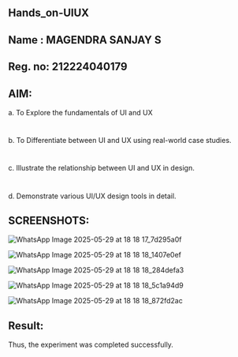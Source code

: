 ## Hands_on-UIUX
## Name : MAGENDRA SANJAY S
## Reg. no: 212224040179
## AIM:
  a. To Explore the fundamentals of UI and UX
#
  b. To Differentiate between UI and UX using real-world case studies.
#
  c. Illustrate the relationship between UI and UX in design.
# 
  d. Demonstrate various UI/UX design tools in detail.
## SCREENSHOTS:
![WhatsApp Image 2025-05-29 at 18 18 17_7d295a0f](https://github.com/user-attachments/assets/3fbca573-c135-4f1e-95d7-a5f8d85ab7df)

![WhatsApp Image 2025-05-29 at 18 18 18_1407e0ef](https://github.com/user-attachments/assets/08659de0-a597-4107-a5dc-cdf97423c481)

![WhatsApp Image 2025-05-29 at 18 18 18_284defa3](https://github.com/user-attachments/assets/0fc44027-cdf8-45c6-a90e-4fbfc27e4cad)

![WhatsApp Image 2025-05-29 at 18 18 18_5c1a94d9](https://github.com/user-attachments/assets/4aac10cd-73a5-4a49-a2bc-df6849781bd0)

![WhatsApp Image 2025-05-29 at 18 18 18_872fd2ac](https://github.com/user-attachments/assets/2996ed99-1a5b-42e7-bdc0-b5d9bf816817)

## Result:
Thus, the experiment was completed successfully.
